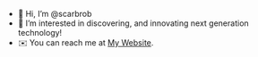 - 👋 Hi, I’m @scarbrob
- 👀 I’m interested in discovering, and innovating next generation technology!
- ✉️ You can reach me at <a href="bscarbrough.com/" target="_blank">My Website</a>.
